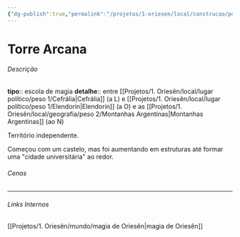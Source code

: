 ```yaml
---
{"dg-publish":true,"permalink":"/projetos/1-oriesen/local/construcao/peso-1/torre-arcana/","dgHomeLink":true,"dgPassFrontmatter":false}
---
```



# Torre Arcana

###### Descrição
**tipo**:: escola de magia
**detalhe**:: entre [[Projetos/1. Oriesên/local/lugar político/peso 1/Cefrália|Cefrália]] (a L) e [[Projetos/1. Oriesên/local/lugar político/peso 1/Elendorin|Elendorin]] (a O) e as [[Projetos/1. Oriesên/local/geografia/peso 2/Montanhas Argentinas|Montanhas Argentinas]] (ao N)

Território independente.

Começou com um castelo, mas foi aumentando em estruturas até formar uma "cidade universitária" ao redor.


###### Cenas



---
###### Links Internos
[[Projetos/1. Oriesên/mundo/magia de Oriesên|magia de Oriesên]]
